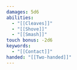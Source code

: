 ```yaml
---
damages: 5d6
abilities:
  - "[[Cleaves]]"
  - "[[Shove]]"
  - "[[Smash]]"
touch bonus: -2d6
keywords:
  - "[[Contact]]"
handed: "[[Two-handed]]"
---
```

